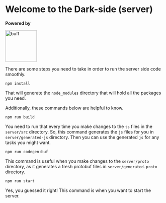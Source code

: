 # Welcome to the Dark-side (server)
**Powered by**

<img width="100" alt="buff" src="https://user-images.githubusercontent.com/32971892/206874324-d5e38ea9-04d0-4a12-9481-4034b4dd9fc1.jpg">


There are some steps you need to take in order to run the server side code smoothly. 

```shell
npm install
```
That will generate the `node_modules` directory that will hold all the packages you need. 

Additionally, these commands below are helpful to know.

```shell
npm run build
```
You need to run that every time you make changes to the `ts` files in the `server/src` directory. So, this command 
generates the `js` files for you in `server/generated-js` directory. Then you can use the generated `js` for any tasks you 
might want. 

```shell
npm run codegen:buf
```
This command is useful when you make changes to the `server/proto` directory, as it generates a fresh protobuf files in `server/generated-proto` directory.

```shell
npm run start
```
Yes, you guessed it right! This command is when you want to start the server.
